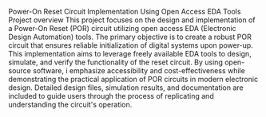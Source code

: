 Power-On Reset Circuit Implementation Using Open Access EDA Tools
Project overview 
This project focuses on the design and implementation of a Power-On Reset (POR) circuit utilizing open access EDA (Electronic Design Automation) tools. The primary objective is to create a robust POR circuit that ensures reliable initialization of digital systems upon power-up. This implementation aims to leverage freely available EDA tools to design, simulate, and verify the functionality of the reset circuit. By using open-source software, i emphasize accessibility and cost-effectiveness while demonstrating the practical application of POR circuits in modern electronic design. Detailed design files, simulation results, and documentation are included to guide users through the process of replicating and understanding the circuit's operation.
